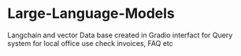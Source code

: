 # Large-Language-Models
Langchain  and vector  Data base  created in  Gradio interfact  for Query  system for local office use check invoices, FAQ etc

